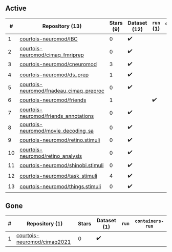 ## Active
| # | Repository (13) | Stars (9) | Dataset (12) | `run` (1) | `containers-run` |
| --- | --- | --- | --- | --- | --- |
| 1 | [courtois-neuromod/IBC](https://github.com/courtois-neuromod/IBC) | 0 | :heavy_check_mark: |  |  |
| 2 | [courtois-neuromod/cimaq_fmriprep](https://github.com/courtois-neuromod/cimaq_fmriprep) | 0 | :heavy_check_mark: |  |  |
| 3 | [courtois-neuromod/cneuromod](https://github.com/courtois-neuromod/cneuromod) | 3 | :heavy_check_mark: |  |  |
| 4 | [courtois-neuromod/ds_prep](https://github.com/courtois-neuromod/ds_prep) | 1 | :heavy_check_mark: |  |  |
| 5 | [courtois-neuromod/fnadeau_cimaq_preproc](https://github.com/courtois-neuromod/fnadeau_cimaq_preproc) | 0 | :heavy_check_mark: |  |  |
| 6 | [courtois-neuromod/friends](https://github.com/courtois-neuromod/friends) | 1 |  | :heavy_check_mark: |  |
| 7 | [courtois-neuromod/friends_annotations](https://github.com/courtois-neuromod/friends_annotations) | 0 | :heavy_check_mark: |  |  |
| 8 | [courtois-neuromod/movie_decoding_sa](https://github.com/courtois-neuromod/movie_decoding_sa) | 0 | :heavy_check_mark: |  |  |
| 9 | [courtois-neuromod/retino.stimuli](https://github.com/courtois-neuromod/retino.stimuli) | 0 | :heavy_check_mark: |  |  |
| 10 | [courtois-neuromod/retino_analysis](https://github.com/courtois-neuromod/retino_analysis) | 0 | :heavy_check_mark: |  |  |
| 11 | [courtois-neuromod/shinobi.stimuli](https://github.com/courtois-neuromod/shinobi.stimuli) | 0 | :heavy_check_mark: |  |  |
| 12 | [courtois-neuromod/task_stimuli](https://github.com/courtois-neuromod/task_stimuli) | 4 | :heavy_check_mark: |  |  |
| 13 | [courtois-neuromod/things.stimuli](https://github.com/courtois-neuromod/things.stimuli) | 0 | :heavy_check_mark: |  |  |

## Gone
| # | Repository (1) | Stars | Dataset (1) | `run` | `containers-run` |
| --- | --- | --- | --- | --- | --- |
| 1 | [courtois-neuromod/cimaq2021](https://github.com/courtois-neuromod/cimaq2021) | 0 | :heavy_check_mark: |  |  |
